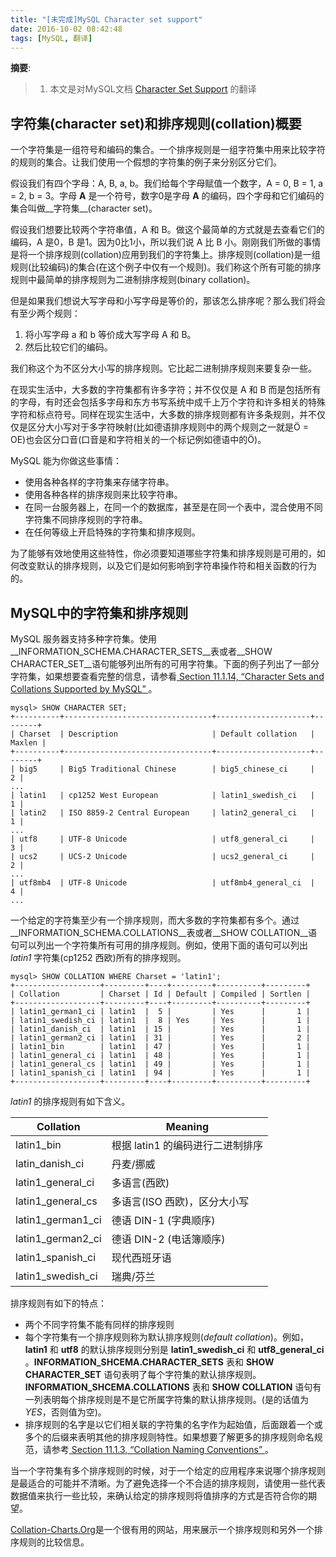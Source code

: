 ```yaml
---
title: "[未完成]MySQL Character set support"
date: 2016-10-02 08:42:48
tags: [MySQL, 翻译]
---
```


__摘要__:

> 1. 本文是对MySQL文档 [Character Set Support](https://dev.mysql.com/doc/refman/5.7/en/charset.html) 的翻译

<!-- more -->

## 字符集(character set)和排序规则(collation)概要

一个字符集是一组符号和编码的集合。一个排序规则是一组字符集中用来比较字符的规则的集合。让我们使用一个假想的字符集的例子来分别区分它们。

假设我们有四个字母：A, B, a, b。我们给每个字母赋值一个数字，A = 0, B = 1, a = 2, b = 3。字母 __A__ 是一个符号，数字0是字母 __A__ 的编码，四个字母和它们编码的集合叫做__字符集__(character set)。

假设我们想要比较两个字符串值，A 和 B。做这个最简单的方式就是去查看它们的编码，A 是0，B 是1。因为0比1小，所以我们说 A 比 B 小。刚刚我们所做的事情是将一个排序规则(collation)应用到我们的字符集上。排序规则(collation)是一组规则(比较编码)的集合(在这个例子中仅有一个规则)。我们称这个所有可能的排序规则中最简单的排序规则为二进制排序规则(binary collation)。

但是如果我们想说大写字母和小写字母是等价的，那该怎么排序呢？那么我们将会有至少两个规则：

1. 将小写字母 a 和 b 等价成大写字母 A 和 B。
2. 然后比较它们的编码。

我们称这个为不区分大小写的排序规则。它比起二进制排序规则来要复杂一些。

在现实生活中，大多数的字符集都有许多字符；并不仅仅是 A 和 B 而是包括所有的字母，有时还会包括多字母和东方书写系统中成千上万个字符和许多相关的特殊字符和标点符号。同样在现实生活中，大多数的排序规则都有许多条规则，并不仅仅是区分大小写对于多字符映射(比如德语排序规则中的两个规则之一就是Ö = OE)也会区分口音(口音是和字符相关的一个标记例如德语中的Ö)。

MySQL 能为你做这些事情：

+ 使用各种各样的字符集来存储字符串。
+ 使用各种各样的排序规则来比较字符串。
+ 在同一台服务器上，在同一个的数据库，甚至是在同一个表中，混合使用不同字符集不同排序规则的字符串。
+ 在任何等级上开启特殊的字符集和排序规则。

为了能够有效地使用这些特性，你必须要知道哪些字符集和排序规则是可用的，如何改变默认的排序规则，以及它们是如何影响到字符串操作符和相关函数的行为的。

## MySQL中的字符集和排序规则

MySQL 服务器支持多种字符集。使用__INFORMATION\_SCHEMA.CHARACTER_SETS__表或者__SHOW CHARACTER_SET__语句能够列出所有的可用字符集。下面的例子列出了一部分字符集，如果想要查看完整的信息，请参看[ Section 11.1.14, “Character Sets and Collations Supported by MySQL” ](https://dev.mysql.com/doc/refman/5.7/en/charset-charsets.html)。

    mysql> SHOW CHARACTER SET;
    +----------+---------------------------------+---------------------+--------+
    | Charset  | Description                     | Default collation   | Maxlen |
    +----------+---------------------------------+---------------------+--------+
    | big5     | Big5 Traditional Chinese        | big5_chinese_ci     |      2 |
    ...
    | latin1   | cp1252 West European            | latin1_swedish_ci   |      1 |
    | latin2   | ISO 8859-2 Central European     | latin2_general_ci   |      1 |
    ...
    | utf8     | UTF-8 Unicode                   | utf8_general_ci     |      3 |
    | ucs2     | UCS-2 Unicode                   | ucs2_general_ci     |      2 |
    ...
    | utf8mb4  | UTF-8 Unicode                   | utf8mb4_general_ci  |      4 |
    ...

一个给定的字符集至少有一个排序规则，而大多数的字符集都有多个。通过__INFORMATION\_SCHEMA.COLLATIONS__表或者__SHOW COLLATION__语句可以列出一个字符集所有可用的排序规则。例如，使用下面的语句可以列出 _latin1_ 字符集(cp1252 西欧)所有的排序规则。

    mysql> SHOW COLLATION WHERE Charset = 'latin1';
    +-------------------+---------+----+---------+----------+---------+
    | Collation         | Charset | Id | Default | Compiled | Sortlen |
    +-------------------+---------+----+---------+----------+---------+
    | latin1_german1_ci | latin1  |  5 |         | Yes      |       1 |
    | latin1_swedish_ci | latin1  |  8 | Yes     | Yes      |       1 |
    | latin1_danish_ci  | latin1  | 15 |         | Yes      |       1 |
    | latin1_german2_ci | latin1  | 31 |         | Yes      |       2 |
    | latin1_bin        | latin1  | 47 |         | Yes      |       1 |
    | latin1_general_ci | latin1  | 48 |         | Yes      |       1 |
    | latin1_general_cs | latin1  | 49 |         | Yes      |       1 |
    | latin1_spanish_ci | latin1  | 94 |         | Yes      |       1 |
    +-------------------+---------+----+---------+----------+---------+

*latin1* 的排序规则有如下含义。

| Collation | Meaning |
|-----------|---------|
| latin1_bin| 根据 latin1 的编码进行二进制排序 |
| latin_danish_ci | 丹麦/挪威 |
| latin1_general_ci | 多语言(西欧) |
| latin1_general_cs | 多语言(ISO 西欧)，区分大小写 |
| latin1_german1_ci | 德语 DIN-1 (字典顺序) |
| latin1_german2_ci | 德语 DIN-2 (电话簿顺序) |
| latin1_spanish_ci | 现代西班牙语 |
| latin1_swedish_ci | 瑞典/芬兰 |


排序规则有如下的特点：

 * 两个不同字符集不能有同样的排序规则
 * 每个字符集有一个排序规则称为默认排序规则(*default collation*)。例如，__latin1__ 和 __utf8__ 的默认排序规则分别是 __latin1\_swedish\_ci__ 和 __utf8\_general\_ci__ 。__INFORMATION\_SHCEMA.CHARACTER\_SETS__ 表和 __SHOW CHARACTER\_SET__ 语句表明了每个字符集的默认排序规则。 __INFORMATION\_SHCEMA.COLLATIONS__ 表和 __SHOW COLLATION__ 语句有一列表明每个排序规则是不是它所属字符集的默认排序规则。(是的话值为*YES*，否则值为空)。
 * 排序规则的名字是以它们相关联的字符集的名字作为起始值，后面跟着一个或多个的后缀来表明其他的排序规则特性。如果想要了解更多的排序规则命名规范，请参考[ Section 11.1.3, “Collation Naming Conventions” ](https://dev.mysql.com/doc/refman/5.7/en/charset-collation-names.html)。

当一个字符集有多个排序规则的时候，对于一个给定的应用程序来说哪个排序规则是最适合的可能并不清晰。为了避免选择一个不合适的排序规则，请使用一些代表数据值来执行一些比较，来确认给定的排序规则将值排序的方式是否符合你的期望。

[Collation-Charts.Org](http://www.collation-charts.org/)是一个很有用的网站，用来展示一个排序规则和另外一个排序规则的比较信息。
